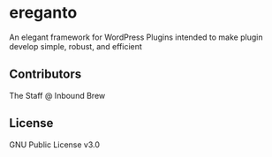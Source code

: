 # ereganto

An elegant framework for WordPress Plugins intended to make plugin develop simple, robust, and efficient 

## Contributors

The Staff @ Inbound Brew 

## License

GNU Public License v3.0